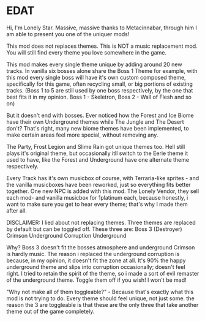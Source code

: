 # EDAT
Hi, I'm Lonely Star.
Massive, massive thanks to Metacinnabar, through him I am able to present you one of the uniquer mods!

This mod does not replaces themes. This is NOT a music replacement mod. You will still find every theme you love somewhere in the game.

This mod makes every single theme unique by adding around 20 new tracks. 
In vanilla six bosses alone share the Boss 1 Theme for example, with this mod every single boss will have it's own custom composed theme, specifically for this game, often recycling small, or big portions of existing tracks. 
(Boss 1 to 5 are still used by one boss respectively, by the one that best fits it in my opinion. Boss 1 - Skeletron, Boss 2 - Wall of Flesh and so on)

But it doesn't end with bosses. Ever noticed how the Forest and Ice Biome have their own Underground themes while The Jungle and The Desert don't? That's right, many new biome themes have been implemented, to make certain areas feel more special, without removing any.

The Party, Frost Legion and Slime Rain got unique themes too.
Hell still plays it's original theme, but occasionally itll switch to the Eerie theme it used to have, like the Forest and Underground have one alternate theme respectively.

Every Track has it's own musicbox of course, with Terraria-like sprites - and the vanilla musicboxes have been reworked, just so everything fits better together.
One new NPC is added with this mod. The Lonely Vendor, they sell each mod- and vanilla musicbox for 1platinum each, because honestly, i want to make sure you get to hear every theme; that's why I made them after all.


DISCLAIMER: I lied about not replacing themes. Three themes are replaced by default but can be toggled off. These three are:
Boss 3 (Destroyer)
Crimson Underground
Corruption Underground

Why?
Boss 3 doesn't fit the bosses atmosphere and underground Crimson is hardly music. 
The reason i replaced the underground corruption is because, in my opinion, it doesn't fit the zone at all. It's 90% the happy underground theme and slips into corruption occasionally; doesn't feel right. I tried to retain the spirit of the theme, so i made a sort of evil remaster of the underground theme.
Toggle them off if you wish! I won't be mad!

"Why not make all of them toggleable?" - Because that's exactly what this mod is not trying to do. Every theme should feel unique, not just some. the reason the 3 are toggleable is that these are the only three that take another theme out of the game completely.

